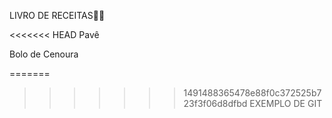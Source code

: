 LIVRO DE RECEITAS:cookie::book:

<<<<<<< HEAD
Pavê

Bolo de Cenoura

=======
>>>>>>> 1491488365478e88f0c372525b723f3f06d8dfbd
EXEMPLO DE GIT
